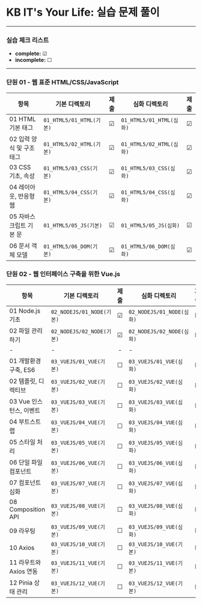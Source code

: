 # KB IT's Your Life: 실습 문제 풀이

---

### 실습 체크 리스트
- **complete:** ☑  
- **incomplete:** ☐  

---

### 단원 01 - 웹 표준 HTML/CSS/JavaScript

| 항목 | 기본 디렉토리 | 제출 | 심화 디렉토리 | 제출 |
|------|-------------|:-----:|--------------|:-----:|
| 01 HTML 기본 태그 | `01_HTML5/01_HTML(기본)` | ☑ | `01_HTML5/01_HTML(심화)` | ☑ |
| 02 입력 양식 및 구조 태그 | `01_HTML5/02_HTML(기본)` | ☑ | `01_HTML5/02_HTML(심화)` | ☑ |
| 03 CSS 기초, 속성 | `01_HTML5/03_CSS(기본)` | ☑ | `01_HTML5/03_CSS(심화)` | ☑ |
| 04 레이아웃, 반응형 웹 | `01_HTML5/04_CSS(기본)` | ☑ | `01_HTML5/04_CSS(심화)` | ☑ |
| 05 자바스크립트 기본 문 | `01_HTML5/05_JS(기본)` | ☑ | `01_HTML5/05_JS(심화)` | ☑ |
| 06 문서 객체 모델 | `01_HTML5/06_DOM(기본)` | ☑ | `01_HTML5/06_DOM(심화)` | ☑ |

### 단원 02 - 웹 인터페이스 구축을 위한 Vue.js

| 항목 | 기본 디렉토리 | 제출 | 심화 디렉토리 | 제출 |
|------|-------------|:-----:|--------------|:-----:|
| 01 Node.js 기초 | `02_NODEJS/01_NODE(기본)` | ☑ | `02_NODEJS/01_NODE(심화)` | ☑ |
| 02 파일 관리하기 | `02_NODEJS/02_NODE(기본)` | ☑ | `02_NODEJS/02_NODE(심화)` | ☑ |
|-|-|-|-|-|-|
| 01 개발환경 구축, ES6 | `03_VUEJS/01_VUE(기본)` | ☐ | `03_VUEJS/01_VUE(심화)` | ☐ |
| 02 템플릿, 디렉티브 | `03_VUEJS/02_VUE(기본)` | ☐ | `03_VUEJS/02_VUE(심화)` | ☐ |
| 03 Vue 인스턴스, 이벤트 | `03_VUEJS/03_VUE(기본)` | ☐ | `03_VUEJS/03_VUE(심화)` | ☐ |
| 04 부트스트랩 | `03_VUEJS/04_VUE(기본)` | ☐ | `03_VUEJS/04_VUE(심화)` | ☐ |
| 05 스타일 처리 | `03_VUEJS/05_VUE(기본)` | ☐ | `03_VUEJS/05_VUE(심화)` | ☐ |
| 06 단일 파일 컴포넌트 | `03_VUEJS/06_VUE(기본)` | ☐ | `03_VUEJS/06_VUE(심화)` | ☐ |
| 07 컴포넌트 심화 | `03_VUEJS/07_VUE(기본)` | ☐ | `03_VUEJS/07_VUE(심화)` | ☐ |
| 08 Composition API | `03_VUEJS/08_VUE(기본)` | ☐ | `03_VUEJS/08_VUE(심화)` | ☐ |
| 09 라우팅 | `03_VUEJS/09_VUE(기본)` | ☐ | `03_VUEJS/09_VUE(심화)` | ☐ |
| 10 Axios | `03_VUEJS/10_VUE(기본)` | ☐ | `03_VUEJS/10_VUE(기본)` | ☐ |
| 11 라우트와 Axios 연동 | `03_VUEJS/11_VUE(기본)` | ☐ | `03_VUEJS/11_VUE(기본)` | ☐ |
| 12 Pinia 상태 관리 | `03_VUEJS/12_VUE(기본)` | ☐ | `03_VUEJS/12_VUE(기본)` | ☐ |
